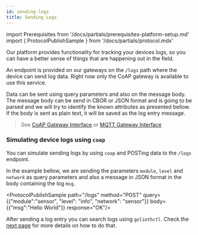 ```yaml
---
id: sending-logs
title: Sending Logs
---
```


import Prerequisites from '/docs/partials/prerequisites-platform-setup.md'
import { ProtocolPublishSample } from '/docs/partials/protocol.mdx'

<Prerequisites />

Our platform provides functionality for tracking your devices logs, so you can have a better sense of things that are happening out in the field.

An endpoint is provided on our gateways on the `/logs` path where the device can send log data. Right now only the CoAP gateway is available to use this service.

Data can be sent using query parameters and also on the message body. The message body can be send in CBOR or JSON format and is going to be parsed and we will try to identify the known attributes as presented bellow. If the body is sent as plain text, it will be saved as the log entry message.

> See [CoAP Gateway Interface](/reference/protocols/coap/logging) or [MQTT Gateway Interface](/reference/protocols/mqtt/logging)

### Simulating device logs using `coap`

You can simulate sending logs by using `coap` and POSTing data to the `/logs` endpoint.

In the example bellow, we are sending the parameters `module`, `level` and `network` as query parameters and also a message in JSON format in the body containing the log `msg`.

<ProtocolPublishSample path="/logs" method="POST" query={{"module":"sensor", "level": "info", "network": "sensor"}} body={{"msg":"Hello World"}} response="OK"/>

After sending a log entry you can search logs using `goliothctl`. Check the [next page](./searching-logs) for more details on how to do that.
